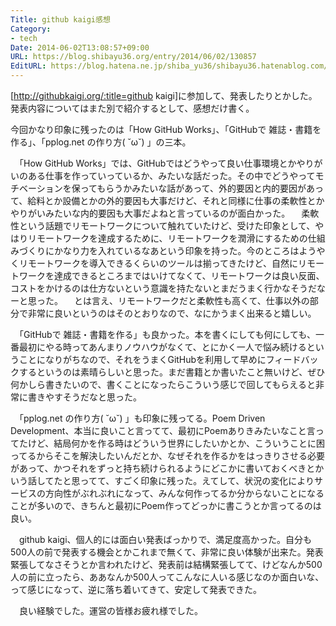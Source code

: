 ```yaml
---
Title: github kaigi感想
Category:
- tech
Date: 2014-06-02T13:08:57+09:00
URL: https://blog.shibayu36.org/entry/2014/06/02/130857
EditURL: https://blog.hatena.ne.jp/shiba_yu36/shibayu36.hatenablog.com/atom/entry/12921228815725394644
---
```


[http://githubkaigi.org/:title=github kaigi]に参加して、発表したりとかした。発表内容についてはまた別で紹介するとして、感想だけ書く。

今回かなり印象に残ったのは「How GitHub Works」、「GitHubで 雑誌・書籍を作る」、「pplog.net の作り方( ˘ω˘) 」の三本。


　「How GitHub Works」では、GitHubではどうやって良い仕事環境とかやりがいのある仕事を作っていっているか、みたいな話だった。その中でどうやってモチベーションを保ってもらうかみたいな話があって、外的要因と内的要因があって、給料とか設備とかの外的要因も大事だけど、それと同様に仕事の柔軟性とかやりがいみたいな内的要因も大事だよねと言っているのが面白かった。
　柔軟性という話題でリモートワークについて触れていたけど、受けた印象として、やはりリモートワークを達成するために、リモートワークを潤滑にするための仕組みづくりにかなり力を入れているなあという印象を持った。今のところはようやくリモートワークを導入できるくらいのツールは揃ってきたけど、自然にリモートワークを達成できるところまではいけてなくて、リモートワークは良い反面、コストをかけるのは仕方ないという意識を持たないとまだうまく行かなそうだなーと思った。
　とは言え、リモートワークだと柔軟性も高くて、仕事以外の部分で非常に良いというのはそのとおりなので、なにかうまく出来ると嬉しい。


　「GitHubで 雑誌・書籍を作る」も良かった。本を書くにしても何にしても、一番最初にやる時ってあんまりノウハウがなくて、とにかく一人で悩み続けるということになりがちなので、それをうまくGitHubを利用して早めにフィードバックするというのは素晴らしいと思った。まだ書籍とか書いたこと無いけど、ぜひ何かしら書きたいので、書くことになったらこういう感じで回してもらえると非常に書きやすそうだなと思った。


　「pplog.net の作り方( ˘ω˘) 」も印象に残ってる。Poem Driven Development、本当に良いこと言ってて、最初にPoemありきみたいなこと言ってたけど、結局何かを作る時はどういう世界にしたいかとか、こういうことに困ってるからそこを解決したいんだとか、なぜそれを作るかをはっきりさせる必要があって、かつそれをずっと持ち続けられるようにどこかに書いておくべきとかいう話してたと思ってて、すごく印象に残った。えてして、状況の変化によりサービスの方向性がぶれぶれになって、みんな何作ってるか分からないことになることが多いので、きちんと最初にPoem作ってどっかに書こうとか言ってるのは良い。


　github kaigi、個人的には面白い発表ばっかりで、満足度高かった。自分も500人の前で発表する機会とかこれまで無くて、非常に良い体験が出来た。発表緊張してなさそうとか言われたけど、発表前は結構緊張してて、けどなんか500人の前に立ったら、ああなんか500人ってこんなに人いる感じなのか面白いな、って感じになって、逆に落ち着いてきて、安定して発表できた。


　良い経験でした。運営の皆様お疲れ様でした。
